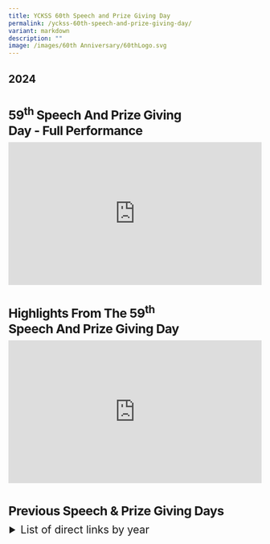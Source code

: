 ```yaml
---
title: YCKSS 60th Speech and Prize Giving Day
permalink: /yckss-60th-speech-and-prize-giving-day/
variant: markdown
description: ""
image: /images/60th Anniversary/60thLogo.svg
---
```

<div class="yck-component">
	<h3>2024</h3>
    <h4 class="yck-h4">59<sup>th</sup> Speech and Prize Giving Day - Full Performance</h4>
    <div class="video-container"><iframe allowfullscreen="" allow="accelerometer; autoplay; clipboard-write; encrypted-media; gyroscope; picture-in-picture; web-share" frameborder="0" title="59th Speech and Prikze Giving Day" src="https://www.youtube.com/embed/iivxaYHg7HY?si=7M-KsfLRj1pHsKkC" height="315" width="560"></iframe></div>
    <h4 class="yck-h4">Highlights from the 59<sup>th</sup> Speech and Prize Giving Day</h4>
    <div class="video-container"><iframe allowfullscreen="" allow="accelerometer; autoplay; clipboard-write; encrypted-media; gyroscope; picture-in-picture; web-share" frameborder="0" title="Highlights from the 59th Speech and Prize Giving Day" src="https://www.youtube.com/embed/vXqtR-VJkn4?si=WgK1sTAJ9A8mm625" height="315" width="560"></iframe></div>
</div>
<div class="yck-component">
	<h4 class="yck-h4">Previous Speech &amp; Prize Giving Days</h4>	
	<details><summary>List of direct links by year</summary>
		<ul>
			<li>59<sup>th</sup> <a target="_blank" href="https://www.youtube.com/embed/iivxaYHg7HY?si=7M-KsfLRj1pHsKkC">Full Performance</a> and <a target="_blank" href="https://www.youtube.com/embed/vXqtR-VJkn4?si=WgK1sTAJ9A8mm625">Highlights</a> in 2024.</li>
				<li>58<sup>th</sup> <a target="_blank" href="https://www.youtube.com/watch?v=UpBOuxauBJw">Full Performance</a> and <a target="_blank" href="-&quot;https://youtu.be/Rcnx3RyomJY?si=y43ZPzAwE4kYAwGa&quot;">Highlights</a> in 2023.</li>
				<li>57<sup>th</sup> <a target="_blank" href="https://youtu.be/_WaoEa4PJzU?si=SlCGwDYyb1-1vMNV">Speech and Prize Giving Day</a> in 2022.</li>
				<li>56<sup>th</sup> <a target="_blank" href="https://youtu.be/aHeeaGQKlwQ?si=3NTF35l5j1FPa63M">Speech and Prize Giving Day</a> in 2021.</li>
		</ul>
	</details></div>

<style>
:root {
    --yck-text-line-height: 1.6em;
    --yck-heading-line-height: 1.2em;
    --yck-heading-letter-spacing: -0.02em;
    --yck-spacing-unit: 1em;
    --yck-box-shadow: 0 2px 4px rgba(0, 0, 0, 0.25);
    --yck-transition-timing: cubic-bezier(0.4, 0, 0.2, 1);

    --yck-step--2: clamp(0.7813rem, 0.9263rem + -0.1872vw, 0.8889rem);
    --yck-step--1: clamp(0.9375rem, 1.0217rem + -0.1087vw, 1rem);
    --yck-step-0: clamp(1.125rem, 1.125rem + 0vw, 1.125rem);
    --yck-step-1: clamp(1.2656rem, 1.2363rem + 0.1467vw, 1.35rem);
    --yck-step-2: clamp(1.4238rem, 1.3556rem + 0.3412vw, 1.62rem);
    --yck-step-3: clamp(1.6018rem, 1.4828rem + 0.5951vw, 1.944rem);
    --yck-step-4: clamp(1.802rem, 1.6174rem + 0.9231vw, 2.3328rem);
    --yck-step-5: clamp(2.0273rem, 1.7587rem + 1.3427vw, 2.7994rem);

    --yck-space-s-xl: clamp(0.75rem, 0.2143rem + 3.9286vw, 3.75rem);
    interpolate-size: allow-keywords;
}

.yck-component {
    line-height: var(--yck-text-line-height);
    letter-spacing: normal;
    font-size: var(--yck-step-0);
    margin-bottom: var(--yck-space-s-xl);
}

.yck-component h4 {
    overflow-wrap: break-word;
}

.yck-component h4 {
    text-wrap: balance;
}

.yck-component .yck-h4,
.yck-component h4 {
    font-size: var(--yck-step-2);
    margin-bottom: calc(var(--yck-spacing-unit) * 0.3);
    text-transform: capitalize;
    line-height: var(--yck-heading-line-height);
    letter-spacing: var(--yck-heading-letter-spacing);
}

/* Apply margin-bottom only when it is the last table-date in the row or contains the last paragraph */

.yck-component .video-container {
    position: relative;
    width: 100%;
    padding-bottom: 56.25%;
    /* 16:9 aspect ratio */
    height: 0;
    overflow: hidden;
    margin-bottom: var(--yck-spacing-unit);
}

.yck-component .video-container iframe {
    position: absolute;
    top: 0;
    left: 0;
    width: 100%;
    height: 100%;
}
	
details {
    overflow: hidden;
}

details * {
    margin: 0 !important;
}

details > p,
details ul li {
    margin-inline-start: 1.5rem !important;
    padding-block: calc(var(--yck-space-s-xl) * 0.02);
}

summary {
    margin-inline-start: 1.5rem !important;
    list-style-position: outside;
    cursor: pointer;
    font-size: var(--yck-step-1);
}

summary::marker {
    font-size: var(--yck-step-1);
}

details::details-content {
    font-size: var(--yck-step--1);
    block-size: 0;
    transition:
        block-size 1s,
        content-visibility 1s;
    transition-behavior: allow-discrete;
}

details[open]::details-content {
    block-size: auto;
    -webkit-animation: fade-in 1.6s cubic-bezier(0.390, 0.575, 0.565, 1.000) both;
    animation: fade-in 1.2s ease-in both;
}
</style>